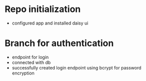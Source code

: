 # Repo initialization
- configured app and installed daisy ui 
# Branch for authentication
- endpoint for login 
- connected with db
- successfully created login endpoint using bcrypt for password encryption